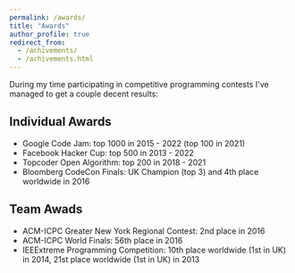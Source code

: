 ```yaml
---
permalink: /awards/
title: "Awards"
author_profile: true
redirect_from: 
  - /achivements/
  - /achivements.html
---
```


During my time participating in competitive programming contests I've managed to get a couple decent results:

## Individual Awards

* Google Code Jam: top 1000 in 2015 - 2022 (top 100 in 2021)
* Facebook Hacker Cup: top 500 in 2013 - 2022
* Topcoder Open Algorithm: top 200 in 2018 - 2021
* Bloomberg CodeCon Finals: UK Champion (top 3) and 4th place worldwide in 2016

## Team Awads
* ACM-ICPC Greater New York Regional Contest: 2nd place in 2016
* ACM-ICPC World Finals: 56th place in 2016
* IEEExtreme Programming Competition: 10th place worldwide (1st in UK) in 2014, 21st place worldwide (1st in
UK) in 2013